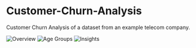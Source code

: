# Customer-Churn-Analysis
Customer Churn Analysis of a dataset from an example telecom company.


![Overview](https://github.com/OlSeb/Customer-Churn-Analysis/assets/112832650/7632e36d-3386-48dc-8eac-e3b1dfb2d82e)
![Age Groups](https://github.com/OlSeb/Customer-Churn-Analysis/assets/112832650/f6b62e5b-1dee-4e5e-bade-a972bad9c108)
![Insights](https://github.com/OlSeb/Customer-Churn-Analysis/assets/112832650/83f7cfb2-b318-4a5d-bc07-3a6b0de61e04)
